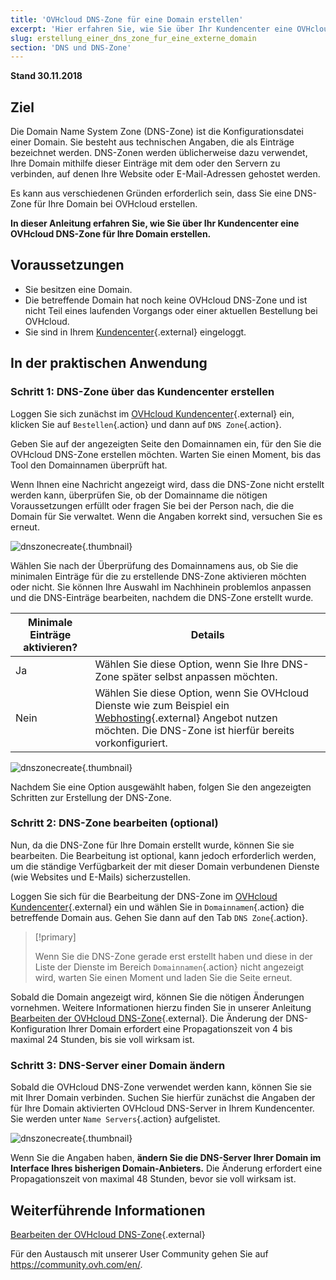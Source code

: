 ```yaml
---
title: 'OVHcloud DNS-Zone für eine Domain erstellen'
excerpt: 'Hier erfahren Sie, wie Sie über Ihr Kundencenter eine OVHcloud DNS-Zone für Ihre Domain erstellen.'
slug: erstellung_einer_dns_zone_fur_eine_externe_domain
section: 'DNS und DNS-Zone'
---
```


**Stand 30.11.2018**

## Ziel

Die Domain Name System Zone (DNS-Zone) ist die Konfigurationsdatei einer Domain. Sie besteht aus technischen Angaben, die als Einträge bezeichnet werden. DNS-Zonen werden üblicherweise dazu verwendet, Ihre Domain mithilfe dieser Einträge mit dem oder den Servern zu verbinden, auf denen Ihre Website oder E-Mail-Adressen gehostet werden.

Es kann aus verschiedenen Gründen erforderlich sein, dass Sie eine DNS-Zone für Ihre Domain bei OVHcloud erstellen.

**In dieser Anleitung erfahren Sie, wie Sie über Ihr Kundencenter eine OVHcloud DNS-Zone für Ihre Domain erstellen.**

## Voraussetzungen

- Sie besitzen eine Domain.
- Die betreffende Domain hat noch keine OVHcloud DNS-Zone und ist nicht Teil eines laufenden Vorgangs oder einer aktuellen Bestellung bei OVHcloud.
- Sie sind in Ihrem [Kundencenter](https://www.ovh.com/auth/?action=gotomanager&from=https://www.ovh.de/&ovhSubsidiary=de){.external} eingeloggt.


## In der praktischen Anwendung

### Schritt 1: DNS-Zone über das Kundencenter erstellen

Loggen Sie sich zunächst im [OVHcloud Kundencenter](https://www.ovh.com/auth/?action=gotomanager&from=https://www.ovh.de/&ovhSubsidiary=de){.external} ein, klicken Sie auf `Bestellen`{.action} und dann auf `DNS Zone`{.action}.

Geben Sie auf der angezeigten Seite den Domainnamen ein, für den Sie die OVHcloud DNS-Zone erstellen möchten. Warten Sie einen Moment, bis das Tool den Domainnamen überprüft hat.

Wenn Ihnen eine Nachricht angezeigt wird, dass die DNS-Zone nicht erstellt werden kann, überprüfen Sie, ob der Domainname die nötigen Voraussetzungen erfüllt oder fragen Sie bei der Person nach, die die Domain für Sie verwaltet. Wenn die Angaben korrekt sind, versuchen Sie es erneut.

![dnszonecreate](images/dns-zone-create-step1.png){.thumbnail}

Wählen Sie nach der Überprüfung des Domainnamens aus, ob Sie die minimalen Einträge für die zu erstellende DNS-Zone aktivieren möchten oder nicht. Sie können Ihre Auswahl im Nachhinein problemlos anpassen und die DNS-Einträge bearbeiten, nachdem die DNS-Zone erstellt wurde.

|Minimale Einträge aktivieren?|Details|
|---|---|
|Ja|Wählen Sie diese Option, wenn Sie Ihre DNS-Zone später selbst anpassen möchten.|
|Nein|Wählen Sie diese Option, wenn Sie OVHcloud Dienste wie zum Beispiel ein [Webhosting](https://www.ovhcloud.com/de/web-hosting/){.external} Angebot nutzen möchten. Die DNS-Zone ist hierfür bereits vorkonfiguriert.|

![dnszonecreate](images/dns-zone-create-step2.png){.thumbnail}

Nachdem Sie eine Option ausgewählt haben, folgen Sie den angezeigten Schritten zur Erstellung der DNS-Zone.

### Schritt 2: DNS-Zone bearbeiten (optional)

Nun, da die DNS-Zone für Ihre Domain erstellt wurde, können Sie sie bearbeiten. Die Bearbeitung ist optional, kann jedoch erforderlich werden, um die ständige Verfügbarkeit der mit dieser Domain verbundenen Dienste (wie Websites und E-Mails) sicherzustellen.

Loggen Sie sich für die Bearbeitung der DNS-Zone im [OVHcloud Kundencenter](https://www.ovh.com/auth/?action=gotomanager&from=https://www.ovh.de/&ovhSubsidiary=de){.external} ein und wählen Sie in `Domainnamen`{.action} die betreffende Domain aus. Gehen Sie dann auf den Tab `DNS Zone`{.action}.

> [!primary]
>
> Wenn Sie die DNS-Zone gerade erst erstellt haben und diese in der Liste der Dienste im Bereich `Domainnamen`{.action} nicht angezeigt wird, warten Sie einen Moment und laden Sie die Seite erneut.
>

Sobald die Domain angezeigt wird, können Sie die nötigen Änderungen vornehmen. Weitere Informationen hierzu finden Sie in unserer Anleitung [Bearbeiten der OVHcloud DNS-Zone](https://docs.ovh.com/de/domains/webhosting_bearbeiten_der_dns_zone/){.external}. Die Änderung der DNS-Konfiguration Ihrer Domain erfordert eine Propagationszeit von 4 bis maximal 24 Stunden, bis sie voll wirksam ist.

### Schritt 3: DNS-Server einer Domain ändern

Sobald die OVHcloud DNS-Zone verwendet werden kann, können Sie sie mit Ihrer Domain verbinden. Suchen Sie hierfür zunächst die Angaben der für Ihre Domain aktivierten OVHcloud DNS-Server in Ihrem Kundencenter. Sie werden unter `Name Servers`{.action} aufgelistet.

![dnszonecreate](images/dns-zone-create-step3.png){.thumbnail}

Wenn Sie die Angaben haben, **ändern Sie die DNS-Server Ihrer Domain im Interface Ihres bisherigen Domain-Anbieters.** Die Änderung erfordert eine Propagationszeit von maximal 48 Stunden, bevor sie voll wirksam ist.

## Weiterführende Informationen

[Bearbeiten der OVHcloud DNS-Zone](https://docs.ovh.com/de/domains/webhosting_bearbeiten_der_dns_zone/){.external}

Für den Austausch mit unserer User Community gehen Sie auf <https://community.ovh.com/en/>.
